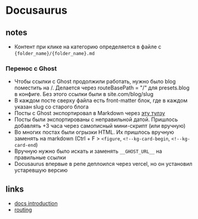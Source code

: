 # Docusaurus

## notes

- Контент при клике на категорию определяется в файле с `{folder_name}/{folder_name}.md`

### Перенос с Ghost

- Чтобы ссылки с Ghost продолжили работать, нужно было blog поместить на /. Делается через routeBasePath = "/" для presets.blog в конфиге. Без этого ссылки были в site.com/blog/slug
- В каждом посте сверху файла есть front-matter блок, где в каждом указан slug со старого блога
- Посты с Ghost экспортировал в Markdown через [эту тулзу](https://github.com/eloyesp/Jekyll_ghost_importer)
- Посты были экспортированы с неправильной датой. Пришлось добавлять +3 часа через самописный мини-скрипт (или вручную)
- Во многих постах были огрызки HTML. Их пришлось вручную заменять на markdown (Ctrl + F > `<figure`, `<!--kg-card-begin`, `<!--kg-card-end`)
- Вручную нужно было искать и заменять `__GHOST_URL__` на правильные ссылки
- Docusaurus впервые в репе деплоился через vercel, но он установил устаревшую версию

## links

- [docs introduction](https://docusaurus.io/docs/docs-introduction)
- [routing](https://docusaurus.io/docs/advanced/routing)
